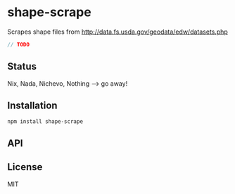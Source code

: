 # shape-scrape

Scrapes shape files from http://data.fs.usda.gov/geodata/edw/datasets.php

```js
// TODO
```

## Status

Nix, Nada, Nichevo, Nothing --> go away!
## Installation

    npm install shape-scrape

## API


## License

MIT
